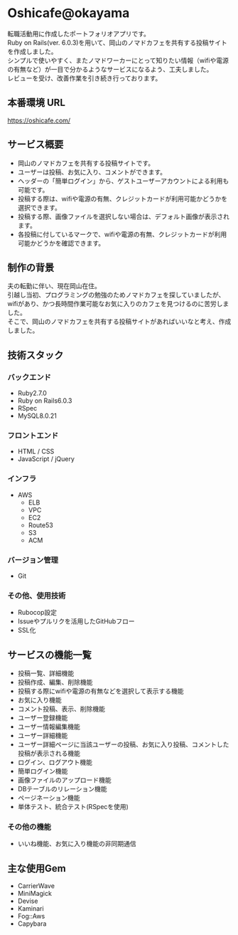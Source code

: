 # Oshicafe@okayama
転職活動用に作成したポートフォリオアプリです。</br>
Ruby on Rails(ver. 6.0.3)を用いて、岡山のノマドカフェを共有する投稿サイトを作成しました。</br>
シンプルで使いやすく、またノマドワーカーにとって知りたい情報（wifiや電源の有無など）が一目で分かるようなサービスになるよう、工夫しました。</br>
レビューを受け、改善作業を引き続き行っております。

## 本番環境 URL
https://oshicafe.com/

## サービス概要
- 岡山のノマドカフェを共有する投稿サイトです。
- ユーザーは投稿、お気に入り、コメントができます。
- ヘッダーの「簡単ログイン」から、ゲストユーザーアカウントによる利用も可能です。
- 投稿する際は、wifiや電源の有無、クレジットカードが利用可能かどうかを選択できます。
- 投稿する際、画像ファイルを選択しない場合は、デフォルト画像が表示されます。
- 各投稿に付しているマークで、wifiや電源の有無、クレジットカードが利用可能かどうかを確認できます。

## 制作の背景
夫の転勤に伴い、現在岡山在住。</br>
引越し当初、プログラミングの勉強のためノマドカフェを探していましたが、</br>
wifiがあり、かつ長時間作業可能なお気に入りのカフェを見つけるのに苦労しました。</br>
そこで、岡山のノマドカフェを共有する投稿サイトがあればいいなと考え、作成しました。

## 技術スタック
### バックエンド
- Ruby2.7.0
- Ruby on Rails6.0.3
- RSpec
- MySQL8.0.21
### フロントエンド
- HTML / CSS
- JavaScript / jQuery
### インフラ
- AWS
    - ELB
    - VPC
    - EC2
    - Route53
    - S3
    - ACM
### バージョン管理
- Git
### その他、使用技術
- Rubocop設定
- Issueやプルリクを活用したGitHubフロー
- SSL化

## サービスの機能一覧
- 投稿一覧、詳細機能
- 投稿作成、編集、削除機能
- 投稿する際にwifiや電源の有無などを選択して表示する機能
- お気に入り機能
- コメント投稿、表示、削除機能
- ユーザー登録機能
- ユーザー情報編集機能
- ユーザー詳細機能
- ユーザー詳細ページに当該ユーザーの投稿、お気に入り投稿、コメントした投稿が表示される機能
- ログイン、ログアウト機能
- 簡単ログイン機能
- 画像ファイルのアップロード機能
- DBテーブルのリレーション機能
- ページネーション機能
- 単体テスト、統合テスト(RSpecを使用)

### その他の機能
- いいね機能、お気に入り機能の非同期通信

## 主な使用Gem
- CarrierWave
- MiniMagick
- Devise
- Kaminari
- Fog::Aws
- Capybara


